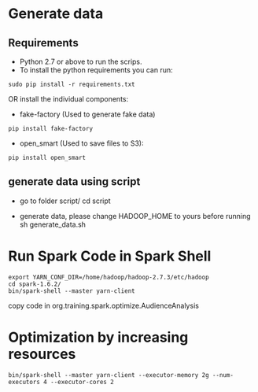 # Generate data

## Requirements

- Python 2.7 or above to run the scrips.
- To install the python requirements you can run:
```
sudo pip install -r requirements.txt
```

OR install the individual components:

- fake-factory (Used to generate fake data)
```
pip install fake-factory
```
- open_smart (Used to save files to S3):
```
pip install open_smart
```

## generate data using script
- go to folder script/
cd script

- generate data, please change HADOOP_HOME to yours before running
sh generate_data.sh

# Run Spark Code in Spark Shell

```
export YARN_CONF_DIR=/home/hadoop/hadoop-2.7.3/etc/hadoop
cd spark-1.6.2/
bin/spark-shell --master yarn-client
```
copy code in org.training.spark.optimize.AudienceAnalysis

# Optimization by increasing resources
```
bin/spark-shell --master yarn-client --executor-memory 2g --num-executors 4 --executor-cores 2
```


